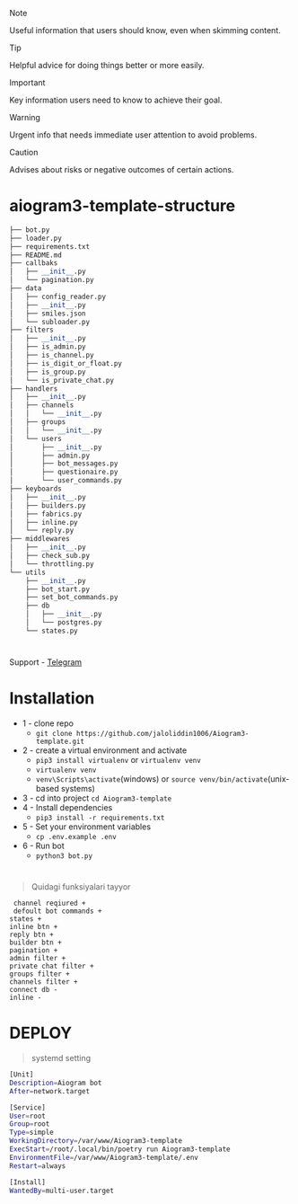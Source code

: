 > [!NOTE]
> Useful information that users should know, even when skimming content.

> [!TIP]
> Helpful advice for doing things better or more easily.

> [!IMPORTANT]
> Key information users need to know to achieve their goal.

> [!WARNING]
> Urgent info that needs immediate user attention to avoid problems.

> [!CAUTION]
> Advises about risks or negative outcomes of certain actions.


 # aiogram3-template-structure

```python
├── bot.py
├── loader.py
├── requirements.txt
├── README.md
├── callbaks
│   ├── __init__.py
│   └── pagination.py
├── data
│   ├── config_reader.py
│   ├── __init__.py
│   ├── smiles.json
│   └── subloader.py
├── filters
│   ├── __init__.py
│   ├── is_admin.py
│   ├── is_channel.py
│   ├── is_digit_or_float.py
│   ├── is_group.py
│   └── is_private_chat.py
├── handlers
│   ├── __init__.py
│   ├── channels
│   │   └── __init__.py
│   ├── groups
│   │   └── __init__.py
│   └── users
│       ├── __init__.py
│       ├── admin.py
│       ├── bot_messages.py
│       ├── questionaire.py
│       └── user_commands.py
├── keyboards
│   ├── __init__.py
│   ├── builders.py
│   ├── fabrics.py
│   ├── inline.py
│   └── reply.py
├── middlewares
│   ├── __init__.py
│   ├── check_sub.py
│   └── throttling.py
└── utils
    ├── __init__.py
    ├── bot_start.py
    ├── set_bot_commands.py
    ├── db
    │   ├── __init__.py
    │   └── postgres.py
    └── states.py
```
#
Support  - <a href="https://t.me/Jaloliddin_Mamatmusayev">Telegram</a><br>

# Installation
* 1 - clone repo 
   - ```git clone https://github.com/jaloliddin1006/Aiogram3-template.git```
* 2 - create a virtual environment and activate
  - ```pip3 install virtualenv``` or ```virtualenv venv```
  - ```virtualenv venv```
  - ```venv\Scripts\activate```(windows) or ```source venv/bin/activate```(unix-based systems)
* 3 - cd into project ```cd Aiogram3-template```
* 4 - Install dependencies
  - ```pip3 install -r requirements.txt```
* 5 - Set your environment variables
  - ```cp .env.example .env```
* 6 - Run bot
  - ```python3 bot.py```


#
> Quidagi funksiyalari tayyor
```
 channel reqiured +
 defoult bot commands +
states +
inline btn +
reply btn +
builder btn +
pagination +
admin filter +
private chat filter +
groups filter +
channels filter +
connect db -
inline -
```

#

# DEPLOY
>systemd setting
```sh
[Unit]
Description=Aiogram bot
After=network.target

[Service]
User=root
Group=root
Type=simple
WorkingDirectory=/var/www/Aiogram3-template
ExecStart=/root/.local/bin/poetry run Aiogram3-template
EnvironmentFile=/var/www/Aiogram3-template/.env
Restart=always

[Install]
WantedBy=multi-user.target
```